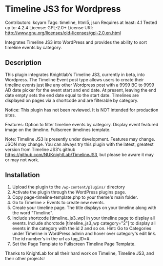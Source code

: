 # Timeline JS3 for Wordpress
Contributors: kcyarn
Tags: timeline, html5, json
Requires at least: 4.1
Tested up to: 4.2.4
License: GPL-2.0+
License URI: http://www.gnu.org/licenses/old-licenses/gpl-2.0.en.html

Integrates Timeline JS3 into WordPress and provides the ability to sort timeline events by category.

## Description
This plugin integrates Knightlab's Timeline JS3, currently in beta, into Wordpress. The Timeline Event post type allows users to create their timeline events just like any other Wordpress post with a 9999 BC to 9999 AD date picker for the event start and end date. At present, leaving the end date empty sets the end date equal to the start date. Timelines are displayed on pages via a shortcode and are filterable by category.

Notice: This plugin has not been reviewed. It is NOT intended for production sites.

Features:
Option to filter timeline events by category.
Display event featured image on the timeline.
Fullscreen timelines template.

Note: Timeline JS3 is presently under development. Features may change. JSON may change. You can always try this plugin with the latest, greatest version from Timeline JS3's github https://github.com/NUKnightLab/TimelineJS3, but please be aware it may or may not work.

## Installation
1. Upload the plugin to the `/wp-content/plugins/` directory
2. Activate the plugin through the WordPress plugins page.
3. Copy page-timeline-template.php to your theme's main folder.
4. Go to Timeline > Events to create new events.
5. Create your timeline page. The title displays on your timeline along with the word "Timeline".
6. Include shortcode [timeline_js3_wp] in your timeline page to display all events. Include shorctode [timeline_js3_wp category="2"] to display all events in the category with the id 2 and so on. Hint: Go to Categories under Timeline in WordPress admin and hover over category's edit link. The id number's in the url as tag_ID=#.
7. Set the Page Template to Fullscreen Timeline Page Template.

Thanks to KnightLab for all their hard work on Timeline, Timeline JS3, and their other projects!
